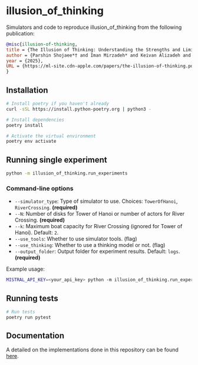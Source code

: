 # illusion_of_thinking
Simulators and code to reproduce illusion_of_thinking from the following publication:

```bibtex
@misc{illusion-of-thinking,
title = {The Illusion of Thinking: Understanding the Strengths and Limitations of Reasoning Models via the Lens of Problem Complexity},
author = {Parshin Shojaee*† and Iman Mirzadeh* and Keivan Alizadeh and Maxwell Horton and Samy Bengio and Mehrdad Farajtabar},
year = {2025},
URL = {https://ml-site.cdn-apple.com/papers/the-illusion-of-thinking.pdf}
}
```

## Installation

```bash
# Install poetry if you haven't already
curl -sSL https://install.python-poetry.org | python3 -

# Install dependencies
poetry install

# Activate the virtual environment
poetry env activate
```

## Running single experiment

```bash
python -m illusion_of_thinking.run_experiments
``` 

### Command-line options

- `--simulator_type`: Type of simulator to use. Choices: `TowerOfHanoi`, `RiverCrossing`. **(required)**
- `--N`: Number of disks for Tower of Hanoi or number of actors for River Crossing. **(required)**
- `--k`: Maximum boat capacity for River Crossing (ignored for Tower of Hanoi). Default: `2`.
- `--use_tools`: Whether to use simulator tools. (flag)
- `--use_thinking`: Whether to use a thinking model or not. (flag)
- `--output_folder`: Output folder for experiment results. Default: `logs`. **(required)**

Example usage:
```bash
MISTRAL_API_KEY=<your_api_key> python -m illusion_of_thinking.run_experiment --simulator_type TowerOfHanoi --N 3 --output_folder results
```



## Running tests

```bash
# Run tests
poetry run pytest
```

## Documentation

A detailed on the implementations done in this repository can be found [here](docs/index.md).